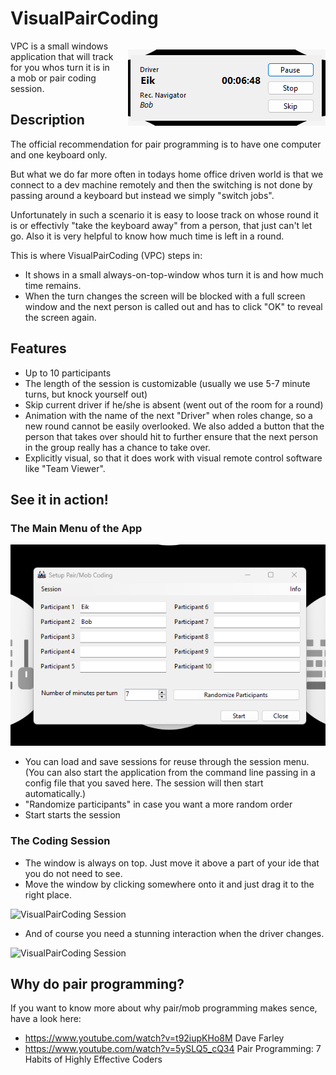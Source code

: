 # VisualPairCoding

<div style="float:right; margin-left: 20px;">

![VisualPairCoding in Action](./Documentation/VisualPairCoding_in_action.png)

</div>
VPC is a small windows application that will track for you whos turn it is in a mob or pair coding session.

## Description

The official recommendation for pair programming is to have one computer and one keyboard only.

But what we do far more often in todays home office driven world is that we connect to a dev machine remotely and then the switching is not done by passing around a keyboard but instead we simply "switch jobs".

Unfortunately in such a scenario it is easy to loose track on whose round it is or effectivly "take the keyboard away" from a person, that just can't let go. Also it is very helpful to know how much time is left in a round.

This is where VisualPairCoding (VPC) steps in: 

- It shows in a small always-on-top-window whos turn it is and how much time remains.
- When the turn changes the screen will be blocked with a full screen window and the next person is called out and has to click "OK" to reveal the screen again.

## Features

- Up to 10 participants
- The length of the session is customizable (usually we use 5-7 minute turns, but knock yourself out)
- Skip current driver if he/she is absent (went out of the room for a round)
- Animation with the name of the next "Driver" when roles change, so a new round cannot be easily overlooked. We also added a button that the person that takes over should hit to further ensure that the next person in the group really has a chance to take over.
- Explicitly visual, so that it does work with visual remote control software like "Team Viewer".

## See it in action!

### The Main Menu of the App

![VisualPairCoding Main Menu](./Documentation/VisualPairCoding_MainMenu.png)

- You can load and save sessions for reuse through the session menu. (You can also start the application from the command line passing in a config file that you saved here. The session will then start automatically.)
- "Randomize participants" in case you want a more random order
- Start starts the session

### The Coding Session

- The window is always on top. Just move it above a part of your ide that you do not need to see.
- Move the window by clicking somewhere onto it and just drag it to the right place.

![VisualPairCoding Session](./Documentation/VisualPairCoding_SessionMenu.gif)

- And of course you need a stunning interaction when the driver changes.

![VisualPairCoding Session](./Documentation/VisualPairCoding_Animation.gif)

## Why do pair programming?

If you want to know more about why pair/mob programming makes sence, have a look here:
- https://www.youtube.com/watch?v=t92iupKHo8M Dave Farley
- https://www.youtube.com/watch?v=5ySLQ5_cQ34 Pair Programming: 7 Habits of Highly Effective Coders

